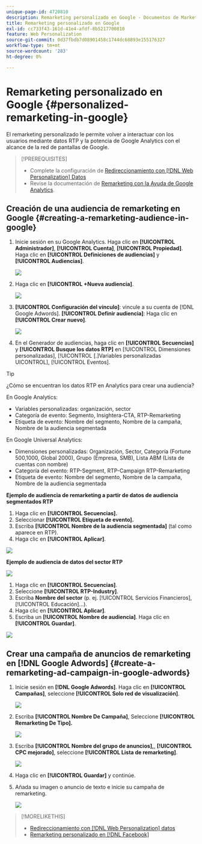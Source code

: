 ```yaml
---
unique-page-id: 4720810
description: Remarketing personalizado en Google - Documentos de Marketo - Documentación del producto
title: Remarketing personalizado en Google
exl-id: cc733f43-161d-41e4-afdf-8b5217700810
feature: Web Personalization
source-git-commit: 0d37fbdb7d08901458c1744dc68893e155176327
workflow-type: tm+mt
source-wordcount: '283'
ht-degree: 0%

---
```


# Remarketing personalizado en Google {#personalized-remarketing-in-google}

El remarketing personalizado le permite volver a interactuar con los usuarios mediante datos RTP y la potencia de Google Analytics con el alcance de la red de pantallas de Google.

>[!PREREQUISITES]
>
>* Complete la configuración de [Redireccionamiento con [!DNL Web Personalization] Datos](/help/marketo/product-docs/web-personalization/website-retargeting/retargeting-with-web-personalization-data.md)
>* Revise la documentación de [Remarketing con la Ayuda de Google Analytics](https://support.google.com/analytics/topic/2611283?hl=en&ref_topic=3413645).

## Creación de una audiencia de remarketing en Google {#creating-a-remarketing-audience-in-google}

1. Inicie sesión en su Google Analytics. Haga clic en **[!UICONTROL Administrador]**, **[!UICONTROL Cuenta]**, **[!UICONTROL Propiedad]**. Haga clic en **[!UICONTROL Definiciones de audiencias]** y **[!UICONTROL Audiencias]**.

   ![](assets/remarketing-ga-screenshots.jpg)

1. Haga clic en **[!UICONTROL +Nueva audiencia]**.

   ![](assets/image2015-1-15-17-3a26-3a40.png)

1. **[!UICONTROL Configuración del vínculo]**: vincule a su cuenta de [!DNL Google Adwords]. **[!UICONTROL Definir audiencia]**: Haga clic en **[!UICONTROL Crear nuevo]**.

   ![](assets/image2015-1-15-17-3a32-3a4.png)

1. En el Generador de audiencias, haga clic en **[!UICONTROL Secuencias]** y **[!UICONTROL Busque los datos RTP]** en [!UICONTROL Dimensiones personalizadas], [!UICONTROL [.]Variables personalizadas UICONTROL], [!UICONTROL Eventos].

>[!TIP]
>
>¿Cómo se encuentran los datos RTP en Analytics para crear una audiencia?
>
>En Google Analytics:
>
>* Variables personalizadas: organización, sector
>* Categoría de evento: Segmento, Insightera-CTA, RTP-Remarketing
>* Etiqueta de evento: Nombre del segmento, Nombre de la campaña, Nombre de la audiencia segmentada
>
>En Google Universal Analytics:
>
>* Dimensiones personalizadas: Organización, Sector, Categoría (Fortune 500,1000, Global 2000), Grupo (Empresa, SMB), Lista ABM (Lista de cuentas con nombre)
>* Categoría del evento: RTP-Segment, RTP-Campaign RTP-Remarketing
>* Etiqueta de evento: Nombre del segmento, Nombre de la campaña, Nombre de la audiencia segmentada

**Ejemplo de audiencia de remarketing a partir de datos de audiencia segmentados RTP**

1. Haga clic en **[!UICONTROL Secuencias].**
1. Seleccionar **[!UICONTROL Etiqueta de evento].**
1. Escriba **[!UICONTROL Nombre de la audiencia segmentada]** (tal como aparece en RTP).
1. Haga clic en **[!UICONTROL Aplicar]**.

![](assets/image2015-2-10-14-3a51-3a43.png)

**Ejemplo de audiencia de datos del sector RTP**

![](assets/image2015-1-15-17-3a36-3a5.png)

1. Haga clic en **[!UICONTROL Secuencias]**.
1. Seleccione **[!UICONTROL RTP-Industry]**.
1. Escriba **Nombre del sector** (p. ej. [!UICONTROL Servicios Financieros], [!UICONTROL Educación]...).
1. Haga clic en **[!UICONTROL Aplicar]**.
1. Escriba un **[!UICONTROL Nombre de audiencia]**. Haga clic en **[!UICONTROL Guardar]**.

![](assets/image2015-1-15-18-3a29-3a16.png)

## Crear una campaña de anuncios de remarketing en [!DNL Google Adwords] {#create-a-remarketing-ad-campaign-in-google-adwords}

1. Inicie sesión en **[!DNL Google Adwords]**. Haga clic en **[!UICONTROL Campañas]**, seleccione **[!UICONTROL Solo red de visualización]**.

   ![](assets/image2015-1-15-18-3a31-3a58.png)

1. Escriba **[!UICONTROL Nombre De Campaña]**, Seleccione **[!UICONTROL Remarketing De Tipo].**

   ![](assets/image2015-1-15-18-3a35-3a7.png)

1. Escriba **[!UICONTROL Nombre del grupo de anuncios],**, **[!UICONTROL CPC mejorado]**, seleccione **[!UICONTROL Lista de remarketing]**.

   ![](assets/image2015-1-15-18-3a51-3a57.png)

1. Haga clic en **[!UICONTROL Guardar]** y continúe.
1. Añada su imagen o anuncio de texto e inicie su campaña de remarketing.

   ![](assets/image2015-1-15-18-3a47-3a21.png)

>[!MORELIKETHIS]
>
>* [Redireccionamiento con [!DNL Web Personalization] datos](/help/marketo/product-docs/web-personalization/website-retargeting/retargeting-with-web-personalization-data.md)
>* [Remarketing personalizado en [!DNL Facebook]](/help/marketo/product-docs/web-personalization/website-retargeting/personalized-remarketing-in-facebook.md)
